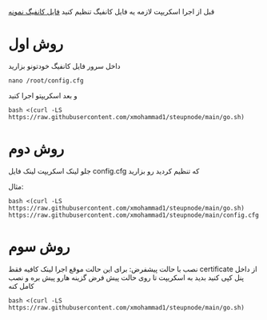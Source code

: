 قبل از اجرا اسکریپت لازمه یه فایل کانفیگ تنظیم کنید [فایل کانفیگ نمونه](https://github.com/xmohammad1/steupnode/blob/main/config.cfg)
# روش اول
داخل سرور فایل کانفیگ خودتونو بزارید
```
nano /root/config.cfg
```
و بعد اسکریپتو اجرا کنید
```
bash <(curl -LS https://raw.githubusercontent.com/xmohammad1/steupnode/main/go.sh)
```

# روش دوم
 جلو لینک اسکریپت لینک فایل config.cfg که تنظیم کردید رو بزارید


 مثال:
```
bash <(curl -LS https://raw.githubusercontent.com/xmohammad1/steupnode/main/go.sh) https://raw.githubusercontent.com/xmohammad1/steupnode/main/config.cfg
```
# روش سوم
نصب با حالت پیشفرض:
برای این حالت موقع اجرا لینک کافیه فقط certificate از داخل پنل کپی کنید بدید به اسکریپت تا روی حالت پیش فرض گزینه هارو پیش بره و نصب کامل کنه
```
bash <(curl -LS https://raw.githubusercontent.com/xmohammad1/steupnode/main/go.sh)
```

